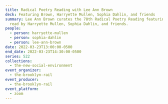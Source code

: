 ```yaml
---
title: Radical Poetry Reading with Lee Ann Brown
deck: Featuring Brown, Harryette Mullen, Sophia Dahlin, and friends
summary: Lee Ann Brown curates the 78th Radical Poetry Reading featuring poetry
  read by Harryette Mullen, Sophia Dahlin, and friends.
people:
  - person: harryette-mullen
  - person: sophia-dahlin
  - person: lee-ann-brown
date: 2022-03-23T13:00:00-0500
end_date: 2022-03-23T14:30:00-0500
series: 522
collections:
  - the-new-social-environment
event_organizer:
  - the-brooklyn-rail
event_producer:
  - the-brooklyn-rail
event_platform:
  - zoom
---
```

